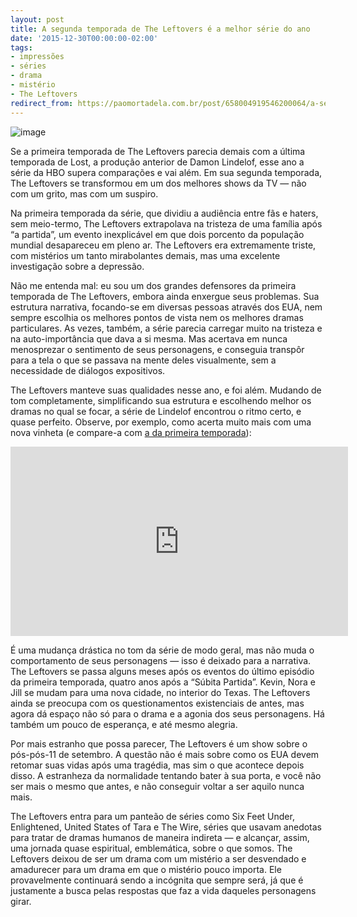 ```yaml
---
layout: post
title: A segunda temporada de The Leftovers é a melhor série do ano
date: '2015-12-30T00:00:00-02:00'
tags:
- impressões
- séries
- drama
- mistério
- The Leftovers
redirect_from: https://paomortadela.com.br/post/658004919546200064/a-segunda-temporada-de-the-leftovers-%C3%A9-a-melhor
---
```

![image](https://64.media.tumblr.com/0fec6a6a6f2c3156117db7a09c410a53/8ea347c3ecd7ad78-84/s540x810/975104f470f29a3ac6ac784671283f9489aab436.png)

Se a primeira temporada de The Leftovers parecia demais com a última temporada de Lost, a produção anterior de Damon Lindelof, esse ano a série da HBO supera comparações e vai além. Em sua segunda temporada, The Leftovers se transformou em um dos melhores shows da TV — não com um grito, mas com um suspiro.

Na primeira temporada da série, que dividiu a audiência entre fãs e haters, sem meio-termo, The Leftovers extrapolava na tristeza de uma família após “a partida”, um evento inexplicável em que dois porcento da população mundial desapareceu em pleno ar. The Leftovers era extremamente triste, com mistérios um tanto mirabolantes demais, mas uma excelente investigação sobre a depressão.

Não me entenda mal: eu sou um dos grandes defensores da primeira temporada de The Leftovers, embora ainda enxergue seus problemas. Sua estrutura narrativa, focando-se em diversas pessoas através dos EUA, nem sempre escolhia os melhores pontos de vista nem os melhores dramas particulares. As vezes, também, a série parecia carregar muito na tristeza e na auto-importância que dava a si mesma. Mas acertava em nunca menosprezar o sentimento de seus personagens, e conseguia transpôr para a tela o que se passava na mente deles visualmente, sem a necessidade de diálogos expositivos.

The Leftovers manteve suas qualidades nesse ano, e foi além. Mudando de tom completamente, simplificando sua estrutura e escolhendo melhor os dramas no qual se focar, a série de Lindelof encontrou o ritmo certo, e quase perfeito. Observe, por exemplo, como acerta muito mais com uma nova vinheta (e compare-a com [a da primeira temporada](https://youtu.be/3PTNHQND6MA)):

<iframe id="youtube_iframe" src="https://www.youtube.com/embed/rLSH-81yT7s?feature=oembed&amp;enablejsapi=1&amp;origin=https://safe.txmblr.com&amp;wmode=opaque" allowfullscreen="allowfullscreen" width="540" height="303" frameborder="0"></iframe>

É uma mudança drástica no tom da série de modo geral, mas não muda o comportamento de seus personagens — isso é deixado para a narrativa. The Leftovers se passa alguns meses após os eventos do último episódio da primeira temporada, quatro anos após a “Súbita Partida”. Kevin, Nora e Jill se mudam para uma nova cidade, no interior do Texas. The Leftovers ainda se preocupa com os questionamentos existenciais de antes, mas agora dá espaço não só para o drama e a agonia dos seus personagens. Há também um pouco de esperança, e até mesmo alegria.

Por mais estranho que possa parecer, The Leftovers é um show sobre o pós-pós-11 de setembro. A questão não é mais sobre como os EUA devem retomar suas vidas após uma tragédia, mas sim o que acontece depois disso. A estranheza da normalidade tentando bater à sua porta, e você não ser mais o mesmo que antes, e não conseguir voltar a ser aquilo nunca mais.

The Leftovers entra para um panteão de séries como Six Feet Under, Enlightened, United States of Tara e The Wire, séries que usavam anedotas para tratar de dramas humanos de maneira indireta — e alcançar, assim, uma jornada quase espiritual, emblemática, sobre o que somos. The Leftovers deixou de ser um drama com um mistério a ser desvendado e amadurecer para um drama em que o mistério pouco importa. Ele provavelmente continuará sendo a incógnita que sempre será, já que é justamente a busca pelas respostas que faz a vida daqueles personagens girar.

